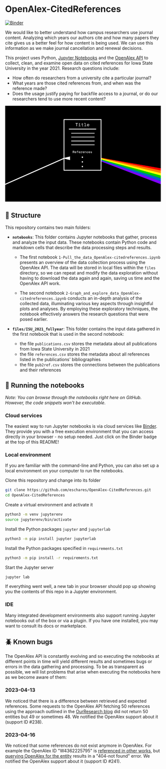 # OpenAlex-CitedReferences

[![Binder](https://mybinder.org/badge_logo.svg)](https://mybinder.org/v2/gh/eschares/OpenAlex-CitedReferences/main)

We would like to better understand how campus researchers use journal content.
Analyzing which years our authors cite and how many papers they cite gives us a better feel for how content is being used.
We can use this information as we make journal cancellation and renewal decisions.

This project uses Python, [Jupyter Notebooks](https://jupyter.org/) and the [OpenAlex API](https://docs.openalex.org/) to collect, clean, and examine open data on cited references for Iowa State University in the year 2021.
Research questions include:
- How often do researchers from a university cite a particular journal?
- What years are those cited references from, and when was the reference made?
- Does the usage justify paying for backfile access to a journal, or do our researchers tend to use more recent content?

<div align="center">
  <img src="assets/prism.png" alt="Prism drawing of an article with reference list, refracted rainbows coming out of references section" width="700px">
</div>

## :triangular_ruler: Structure
This repository contains two main folders:

* **`notebooks`**: This folder contains Jupyter notebooks that gather, process and analyze the input data. These notebooks contain Python code and markdown cells that describe the data processing steps and results.
  * The first notebook `1-Pull_the_data_OpenAlex-citedreferences.ipynb` presents an overview of the data collection process using the OpenAlex API. The data will be stored in local files within the `files` directory, so we can repeat and modify the data exploration without having to download the data again and again, saving us time and the OpenAlex API work.

  * The second notebook `2-Graph_and_explore_data_OpenAlex-citedreferences.ipynb` conducts an in-depth analysis of the collected data, illuminating various key aspects through insightful plots and analyses. By employing these exploratory techniques, the notebook effectively answers the research questions that were posed earlier.

* **`files/ISU_2021_fullyear`**: This folder contains the input data gathered in the first notebook that is used in the second notebook:
  * the file `publications.csv` stores the metadata about all publications from Iowa State University in 2021
  * the file `references.csv` stores the metadata about all references listed in the publications' bibliographies
  * the file `pub2ref.csv` stores the connections between the publications and their references

## :horse_racing: Running the notebooks

*Note: You can browse through the notebooks right here on GitHub. However, the code snippets won't be executable.*

### Cloud services
The easiest way to run Jupyter notebooks is via cloud services like [Binder](https://mybinder.org/). They provide you with a free execution environment that you can access directly in your browser - no setup needed. Just click on the Binder badge at the top of this README!

### Local environment
If you are familiar with the command-line and Python, you can also set up a local environment on your computer to run the notebooks.

Clone this repository and change into its folder
```Bash
git clone https://github.com/eschares/OpenAlex-CitedReferences.git
cd OpenAlex-CitedReferences
```
Create a virtual environment and activate it
```Bash
python3 -m venv jupyterenv
source jupyterenv/bin/activate
```
Install the Python packages `jupyter` and `jupyterlab`
```Bash
python3 -m pip install jupyter jupyterlab
```
Install the Python packages specified in `requirements.txt`
```Bash
python3 -m pip install -r requirements.txt
```

Start the Jupyter server
```Bash
jupyter lab
```

If everything went well, a new tab in your browser should pop up showing you the contents of this repo in a Jupyter environment.

### IDE
Many integrated development environments also support running Jupyter notebooks out of the box or via a plugin. If you have one installed, you may want to consult its docs or marketplace.

## :beetle: Known bugs
The OpenAlex API is constantly evolving and so executing the notebooks at different points in time will yield different results and sometimes bugs or errors in the data gathering and processing. To be as transparent as possible, we will list problems that arise when executing the notebooks here as we become aware of them:

### 2023-04-13
We noticed that there is a difference between retrieved and expected references. Some requests to the OpenAlex API fetching 50 references using the approach outlined in the [OurResearch blog](https://blog.ourresearch.org/fetch-multiple-dois-in-one-openalex-api-request/) did not return 50 entities but 49 or sometimes 48. We notified the OpenAlex support about it (support ID #238).

### 2023-04-16
We noticed that some references do not exist anymore in OpenAlex. For example the OpenAlex ID "W4362225795" is [referenced in other works](http://api.openalex.org/works?filter=cites:W4362225795), but [querying OpenAlex for the entity](http://api.openalex.org/works/W4362225795) results in a "404-not found" error.  We notified the OpenAlex support about it (support ID #241).
